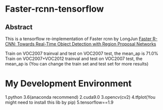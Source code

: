 # Faster-rcnn-tensorflow

## Abstract
This is a tensorflow re-implementation of Faster rcnn by LongJun
[Faster R-CNN: Towards Real-Time Object Detection with Region Proposal Networks](https://arxiv.org/abs/1506.01497)

Train on VOC2007 trainval and test on VOC2007 test, the mean_ap is 71.0%
Train on VOC2007+VOC2012 trainval and test on VOC2007 test, the mean_ap is 
(You can change the train set and test set for more results)

# My Development Environment
1.python 3.6(anaconda recommend)
2.cuda9.0
3.opencv(cv2)
4.tfplot(You might need to install this lib by pip)
5.tensorflow==1.9



